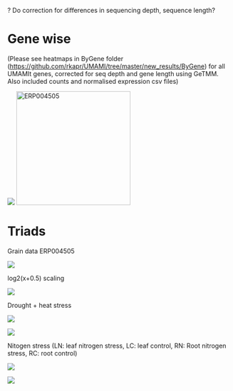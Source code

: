 
? Do correction for differences in sequencing depth, sequence length?

# Gene wise 

(Please see heatmaps in ByGene folder (https://github.com/rkapr/UMAMI/tree/master/new_results/ByGene) for all UMAMIt genes, corrected for seq depth and gene length using GeTMM. Also included counts and normalised expression csv files)

![](https://github.com/rkapr/UMAMI/blob/master/new_results/ByGene/ERP004505_heatmap_samplemean.png)
<img src="https://github.com/rkapr/UMAMI/blob/master/new_results/ByGene/ERP004505_heatmap_samplemean.png" width="256" height="256" title="ERP004505">

# Triads

Grain data ERP004505

![](https://github.com/rkapr/UMAMI/blob/master/new_results/ERP004505_grain.png)

log2(x+0.5) scaling

![](https://github.com/rkapr/UMAMI/blob/master/new_results/ERP004505_grain_log2.png)

Drought + heat stress

![](https://github.com/rkapr/UMAMI/blob/master/new_results/drought_heat_stress_heamap.png)

![](https://github.com/rkapr/UMAMI/blob/master/new_results/heat_drought_stress_homeolog.png)

Nitogen stress (LN: leaf nitrogen stress, LC: leaf control, RN: Root nitrogen stress, RC: root control)

![](https://github.com/rkapr/UMAMI/blob/master/new_results/nitrogen_stress_heatmap.png)

![](https://github.com/rkapr/UMAMI/blob/master/new_results/nitrogen_stress_homeolog.png)

